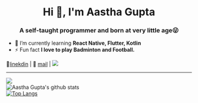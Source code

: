 <h1 align="center">Hi 👋, I'm Aastha Gupta</h1>
<h3 align="center">A self-taught programmer and born at very little age😜</h3>

- 🌱 I’m currently learning **React Native, Flutter, Kotlin**
- ⚡ Fun fact **I love to play Badminton and Football.**

👔[linekdin](https://www.linkedin.com/in/aasthagupta939/) | 📧 [mail](mailto:aasthagupta939@gmail.com) | ![](https://komarev.com/ghpvc/?username=Aasthagupta939&color=blue)

---

<img align="left" src="https://github-readme-streak-stats.herokuapp.com/?user=Aasthagupta939&theme=dark" /></br>
![Aastha Gupta's github stats](https://github-readme-stats.vercel.app/api?username=Aasthagupta939&show_icons=true&theme=radical&count_private=true)</br>
[![Top Langs](https://github-readme-stats.vercel.app/api/top-langs/?username=Aasthagupta939&theme=radical)](https://github.com/Aasthagupta939/github-readme-stats)

